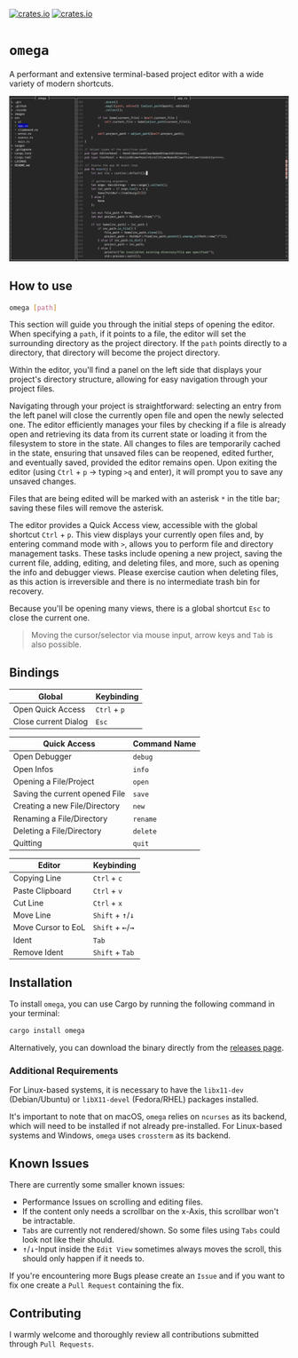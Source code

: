 [![crates.io](https://img.shields.io/crates/v/omega.svg)](https://crates.io/crates/omega)
[![crates.io](https://img.shields.io/crates/d/omega.svg)](https://crates.io/crates/omega)

# `omega`

A performant and extensive terminal-based project editor with a wide variety of modern shortcuts.

<img src="images/screenshot.png" width="650"/>

## How to use

```bash
omega [path]
```
This section will guide you through the initial steps of opening the editor. When specifying a `path`, if it points to a file, the editor will set the surrounding directory as the project directory. If the `path` points directly to a directory, that directory will become the project directory.

Within the editor, you'll find a panel on the left side that displays your project's directory structure, allowing for easy navigation through your project files.

Navigating through your project is straightforward: selecting an entry from the left panel will close the currently open file and open the newly selected one. The editor efficiently manages your files by checking if a file is already open and retrieving its data from its current state or loading it from the filesystem to store in the state. All changes to files are temporarily cached in the state, ensuring that unsaved files can be reopened, edited further, and eventually saved, provided the editor remains open. Upon exiting the editor (using `Ctrl` + `p` -> typing `>q` and enter), it will prompt you to save any unsaved changes.

Files that are being edited will be marked with an asterisk `*` in the title bar; saving these files will remove the asterisk.

The editor provides a Quick Access view, accessible with the global shortcut `Ctrl` + `p`. This view displays your currently open files and, by entering command mode with `>`, allows you to perform file and directory management tasks. These tasks include opening a new project, saving the current file, adding, editing, and deleting files, and more, such as opening the info and debugger views. Please exercise caution when deleting files, as this action is irreversible and there is no intermediate trash bin for recovery.

Because you'll be opening many views, there is a global shortcut `Esc` to close the current one.

> Moving the cursor/selector via mouse input, arrow keys and `Tab` is also possible.

## Bindings

| Global               | Keybinding   |
| -------------------- | ------------ |
| Open Quick Access    | `Ctrl` + `p` |
| Close current Dialog | `Esc`        |

| Quick Access                   | Command Name |
| ------------------------------ | ------------ |
| Open Debugger                  | `debug`      |
| Open Infos                     | `info`       |
| Opening a File/Project         | `open`       |
| Saving the current opened File | `save`       |
| Creating a new File/Directory  | `new`        |
| Renaming a File/Directory      | `rename`     |
| Deleting a File/Directory      | `delete`     |
| Quitting                       | `quit`       |

| Editor             | Keybinding                                    |
| ------------------ | --------------------------------------------- |
| Copying Line       | `Ctrl` + `c`                                  |
| Paste Clipboard    | `Ctrl` + `v`                                  |
| Cut Line           | `Ctrl` + `x`                                  |
| Move Line          | `Shift` + <kbd>&uarr;</kbd>/<kbd>&darr;</kbd> |
| Move Cursor to EoL | `Shift` + <kbd>&larr;</kbd>/<kbd>&rarr;</kbd> |
| Ident              | `Tab`                                         |
| Remove Ident       | `Shift` + `Tab`                               |

## Installation

To install `omega`, you can use Cargo by running the following command in your terminal:

```bash
cargo install omega
```
Alternatively, you can download the binary directly from the [releases page](https://github.com/nwrenger/omega/releases/latest).

### Additional Requirements

For Linux-based systems, it is necessary to have the `libx11-dev` (Debian/Ubuntu) or `libX11-devel` (Fedora/RHEL) packages installed.

It's important to note that on macOS, `omega` relies on `ncurses` as its backend, which will need to be installed if not already pre-installed. For Linux-based systems and Windows, `omega` uses `crossterm` as its backend.

## Known Issues

There are currently some smaller known issues:

- Performance Issues on scrolling and editing files.
- If the content only needs a scrollbar on the x-Axis, this scrollbar won't be intractable.
- `Tabs` are currently not rendered/shown. So some files using `Tabs` could look not like their should.
- <kbd>&uarr;</kbd>/<kbd>&darr;</kbd>-Input inside the `Edit View` sometimes always moves the scroll, this should only happen if it needs to.

If you're encountering more Bugs please create an `Issue` and if you want to fix one create a `Pull Request` containing the fix.

## Contributing

I warmly welcome and thoroughly review all contributions submitted through `Pull Requests`.
